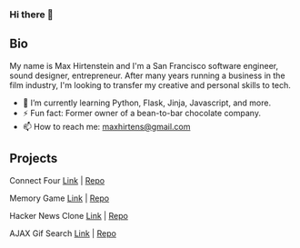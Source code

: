 ### Hi there 👋

## Bio
My name is Max Hirtenstein and I'm a San Francisco software engineer, sound designer, entrepreneur.
After many years running a business in the film industry, I'm looking to transfer my creative and personal skills to tech.

- 🌱 I’m currently learning Python, Flask, Jinja, Javascript, and more.
- ⚡ Fun fact: Former owner of a bean-to-bar chocolate company.
- 📫 How to reach me: maxhirtens@gmail.com

## Projects

Connect Four [Link](https://maxhirtens.github.io/connect-four/) | [Repo](https://github.com/maxhirtens/connect-four)

Memory Game [Link](https://maxhirtens.github.io/memory-game/) | [Repo](https://github.com/maxhirtens/memory-game)

Hacker News Clone [Link](https://maxhirtens.github.io/hack-or-snooze/) | [Repo](https://github.com/maxhirtens/hack-or-snooze)

AJAX Gif Search [Link](https://maxhirtens.github.io/ajax-giphy-party/) | [Repo](https://github.com/maxhirtens/ajax-giphy-party)

<!--
**maxhirtens/maxhirtens** is a ✨ _special_ ✨ repository because its `README.md` (this file) appears on your GitHub profile.

Here are some ideas to get you started:

- 🔭 I’m currently working on ...
- 🌱 I’m currently learning ...
- 👯 I’m looking to collaborate on ...
- 🤔 I’m looking for help with ...
- 💬 Ask me about ...
- 📫 How to reach me: ...
- 😄 Pronouns: ...
- ⚡ Fun fact: ...
-->
